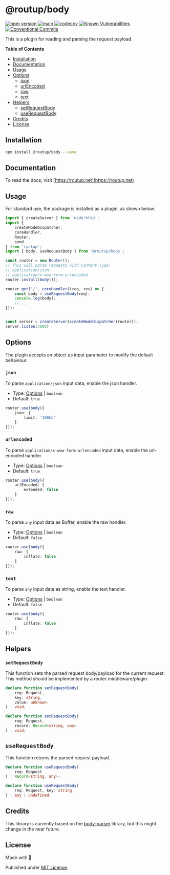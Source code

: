 # @routup/body

[![npm version](https://badge.fury.io/js/@routup%2Fbody.svg)](https://badge.fury.io/js/@routup%2Fbody)
[![main](https://github.com/Tada5hi/routup/actions/workflows/main.yml/badge.svg)](https://github.com/Tada5hi/routup/actions/workflows/main.yml)
[![codecov](https://codecov.io/gh/tada5hi/routup/branch/master/graph/badge.svg?token=QFGCsHRUax)](https://codecov.io/gh/tada5hi/routup)
[![Known Vulnerabilities](https://snyk.io/test/github/Tada5hi/routup/badge.svg)](https://snyk.io/test/github/Tada5hi/routup)
[![Conventional Commits](https://img.shields.io/badge/Conventional%20Commits-1.0.0-%23FE5196?logo=conventionalcommits&logoColor=white)](https://conventionalcommits.org)

This is a plugin for reading and parsing the request payload.

**Table of Contents**

- [Installation](#installation)
- [Documentation](#documentation)
- [Usage](#usage)
- [Options](#options)
  - [json](#json)
  - [urlEncoded](#urlencoded)
  - [raw](#raw)
  - [text](#text)
- [Helpers](#helpers)
  - [setRequestBody](#setrequestbody)
  - [useRequestBody](#userequestbody)
- [Credits](#credits)
- [License](#license)

## Installation

```bash
npm install @routup/body --save
```

## Documentation

To read the docs, visit [https://routup.net](https://routup.net)

## Usage

For standard use, the package is installed as a plugin, as shown below.

```typescript
import { createServer } from 'node:http';
import { 
    createNodeDispatcher,
    coreHandler,
    Router, 
    send
} from 'routup';
import { body, useRequestBody } from '@routup/body';

const router = new Router();
// This will parse requests with Content-Type:
// application/json
// application/x-www-form-urlencoded
router.install(body());

router.get('/', coreHandler((req, res) => {
    const body = useRequestBody(req);
    console.log(body);
    // ...
}));


const server = createServer(createNodeDispatcher(router));
server.listen(3000)
```

## Options

The plugin accepts an object as input parameter to modify the default behaviour.

### `json`

To parse `application/json` input data, enable the json handler.

- Type: [Options](https://github.com/expressjs/body-parser#bodyparserjsonoptions) | `boolean`
- Default: `true`

```typescript
router.use(body({
    json: {
        limit: '100kb'
    }
}));
```

### `urlEncoded`

To parse `application/x-www-form-urlencoded` input data, enable the url-encoded handler.

- Type: [Options](https://github.com/expressjs/body-parser#bodyparserurlencodedoptions) | `boolean`
- Default: `true`

```typescript
router.use(body({
    urlEncoded: {
        extended: false
    }
}));
```

### `raw`

To parse `any` input data as Buffer, enable the raw handler.

- Type: [Options](https://github.com/expressjs/body-parser#bodyparserurlencodedoptions) | `boolean`
- Default: `false`

```typescript
router.use(body({
    raw: {
        inflate: false
    }
}));
```

### `text`

To parse `any` input data as string, enable the text handler.

- Type: [Options](https://github.com/expressjs/body-parser#bodyparsertextoptions) | `boolean`
- Default: `false`

```typescript
router.use(body({
    raw: {
        inflate: false
    }
}));
```

## Helpers

### `setRequestBody`

This function sets the parsed request body/payload for the current request.
This method should be implemented by a router middleware/plugin.

```typescript
declare function setRequestBody(
    req: Request,
    key: string,
    value: unknown
) : void;

declare function setRequestBody(
    req: Request,
    record: Record<string, any>
) : void;
```

## `useRequestBody`

This function returns the parsed request payload.

```typescript
declare function useRequestBody(
    req: Request
) : Record<string, any>;

declare function useRequestBody(
    req: Request, key: string
) : any | undefined;
```

## Credits

This library is currently based on the [body-parser](https://www.npmjs.com/package/body-parser) library,
but this might change in the near future.

## License

Made with 💚

Published under [MIT License](./LICENSE).
